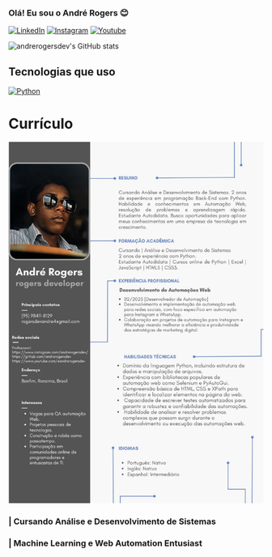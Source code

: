 ### Olá! Eu sou o André Rogers 😊


[![LinkedIn](https://img.shields.io/badge/LinkedIn-0077B5?style=for-the-badge&logo=linkedin&logoColor=white)](https://www.linkedin.com/in/andrerogersdev/)
[![Instagram](https://img.shields.io/badge/Instagram-E4405F?style=for-the-badge&logo=instagram&logoColor=white)](https://www.instagram.com/andrerogersdev/)
[![Youtube](https://img.shields.io/badge/YouTube-FF0000?style=for-the-badge&logo=youtube&logoColor=white)](https://www.youtube.com/@andrerogersdev)

![andrerogersdev's GitHub stats](https://github-readme-stats.vercel.app/api?username=andrerogersdev&show_icons=true&theme=radical)

## Tecnologias que uso
[![Python](https://img.shields.io/badge/Python-3776AB?style=for-the-badge&logo=python&logoColor=white)]()
# Currículo 
![Vitae](https://github.com/andrerogersdev/andrerogersdev/blob/main/Moderno.jpg)
### | Cursando Análise e Desenvolvimento de Sistemas 
### | Machine Learning e Web Automation Entusiast
